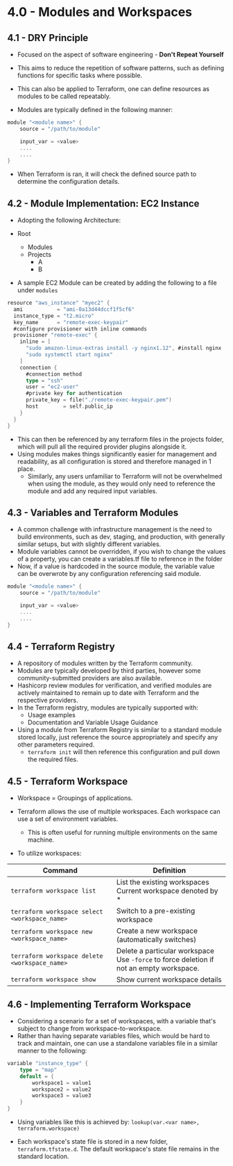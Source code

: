 # 4.0 - Modules and Workspaces

## 4.1 - DRY Principle

- Focused on the aspect of software engineering - **Don't Repeat Yourself**
- This aims to reduce the repetition of software patterns, such as defining functions for specific tasks where possible.
- This can also be applied to Terraform, one can define resources as modules to be called repeatably.

- Modules are typically defined in the following manner:

```go
module "<module name>" {
    source = "/path/to/module"

    input_var = <value>
    ....
    ....
}
```

- When Terraform is ran, it will check the defined source path to determine the configuration details.

## 4.2 - Module Implementation: EC2 Instance

- Adopting the following Architecture:

- Root
  - Modules
  - Projects
    - A
    - B

- A sample EC2 Module can be created by adding the following to a file under `modules`

```go
resource "aws_instance" "myec2" {
  ami           = "ami-0a13d44dccf1f5cf6"
  instance_type = "t2.micro"
  key_name      = "remote-exec-keypair"
  #configure provisioner with inline commands
  provisioner "remote-exec" {
    inline = [
      "sudo amazon-linux-extras install -y nginx1.12", #install nginx
      "sudo systemctl start nginx"
    ]
    connection {
      #connection method
      type = "ssh"
      user = "ec2-user"
      #private key for authentication
      private_key = file("./remote-exec-keypair.pem")
      host        = self.public_ip
    }
  }
}
```

- This can then be referenced by any terraform files in the projects folder, which will pull all the required provider plugins alongside it.
- Using modules makes things significantly easier for management and readability, as all configuration is stored and therefore managed in 1 place.
  - Similarly, any users unfamiliar to Terraform will not be overwhelmed when using the module, as they would only need to reference the module and add any required input variables.

## 4.3 - Variables and Terraform Modules

- A common challenge with infrastructure management is the need to build environments, such as dev, staging, and production, with generally similar setups, but with slightly different variables.
- Module variables cannot be overridden, if you wish to change the values of a property, you can create a variables.tf file to reference in the folder
- Now, if a value is hardcoded in the source module, the variable value can be overwrote by any configuration referencing said module.

```go
module "<module name>" {
    source = "/path/to/module"

    input_var = <value>
    ....
    ....
}
```

## 4.4 - Terraform Registry

- A repository of modules written by the Terraform community.
- Modules are typically developed by third parties, however some community-submitted providers are also available.
- Hashicorp review modules for verification, and verified modules are actively maintained to remain up to date with Terraform and the respective providers.
- In the Terraform registry, modules are typically supported with:
  - Usage examples
  - Documentation and Variable Usage Guidance
- Using a module from Terraform Registry is similar to a standard module stored locally, just reference the source appropriately and specify any other parameters required.
  - `terraform init` will then reference this configuration and pull down the required files.

## 4.5 - Terraform Workspace

- Workspace = Groupings of applications.
- Terraform allows the use of multiple workspaces. Each workspace can use a set of environment variables.
  - This is often useful for running multiple environments on the same machine.

- To utilize workspaces:

| Command                                       | Definition                                                                                   |
| --------------------------------------------- | -------------------------------------------------------------------------------------------- |
| `terraform workspace list`                    | List the existing workspaces <br> Current workspace denoted by *                             |
| `terraform workspace select <workspace_name>` | Switch to a pre-existing workspace                                                           |
| `terraform workspace new <workspace_name>`    | Create a new workspace (automatically switches)                                              |
| `terraform workspace delete <workspace_name>` | Delete a particular workspace <br> Use `-force` to force deletion if not an empty workspace. |
| `terraform workspace show`                    | Show current workspace details                                                               |

## 4.6 - Implementing Terraform Workspace

- Considering a scenario for a set of workspaces, with a variable that's subject to change from workspace-to-workspace.
- Rather than having separate variables files, which would be hard to track and maintain, one can use a standalone variables file in a similar manner to the following:

```go
variable "instance_type" {
    type = "map"
    default = {
        workspace1 = value1
        workspace2 = value2
        workspace3 = value3
    }
}
```

- Using variables like this is achieved by: `lookup(var.<var name>, terraform.workspace)`

- Each workspace's state file is stored in a new folder, `terraform.tfstate.d`. The default workspace's state file remains in the standard location.
